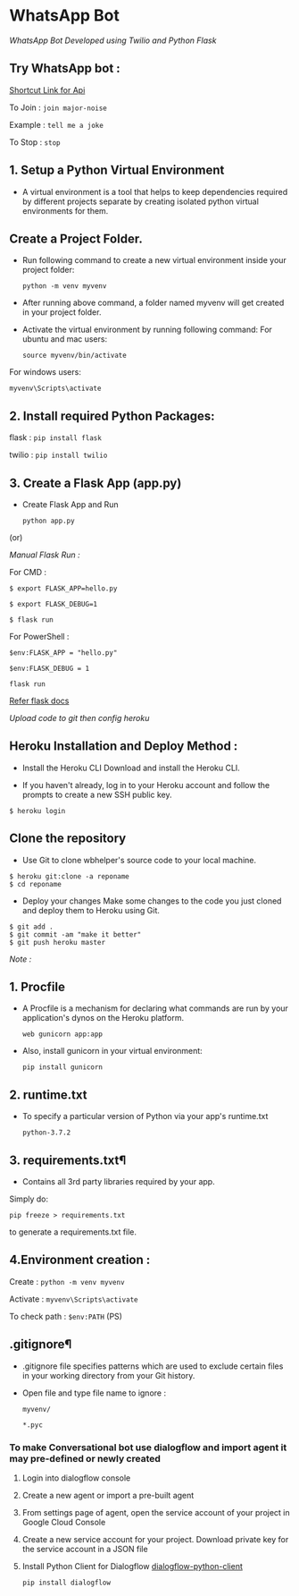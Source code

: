 # WhatsApp Bot 
<!-- <a href="https://ramkumarmrj.github.io/WAbot/"> Visit Site for more..  </a> -->
*WhatsApp Bot Developed using Twilio and Python Flask*

<div>

<h2>Try WhatsApp bot :</h2>
<a href="https://api.whatsapp.com/send?phone=+14155238886&text=join%20major-noise">Shortcut Link for Api
</a>

To Join :
```join major-noise```

Example : 
```tell me a joke```

To Stop : 
```stop```

</div>

<div>

## 1. Setup a Python Virtual Environment
 - A virtual environment is a tool that helps to keep dependencies required by different projects separate by creating isolated python virtual environments for them.

## Create a Project Folder.
 - Run following command to create a new virtual environment inside your project folder:

    ```python -m venv myvenv```
 
 - After running above command, a folder named myvenv will get created in your project folder.

 - Activate the virtual environment by running following command:
For ubuntu and mac users:

    ```source myvenv/bin/activate```

For windows users:

```myvenv\Scripts\activate```
## 2. Install required Python Packages:
flask : 
    ```pip install flask```

twilio : 
    ```pip install twilio```


## 3. Create a Flask App (app.py)
 - Create Flask App and Run 

    ```python app.py```

(or)

*Manual Flask Run :*

For CMD :

```$ export FLASK_APP=hello.py```

```$ export FLASK_DEBUG=1```

```$ flask run ```

For PowerShell :

```$env:FLASK_APP = "hello.py"```

```$env:FLASK_DEBUG = 1```

```flask run```

<a href="https://flask.palletsprojects.com/en/1.1.x/quickstart/">Refer flask docs</a>

</div>


*Upload code to git then config heroku*


<div>
<h2>Heroku Installation and Deploy Method :</h2>

- Install the Heroku CLI
Download and install the Heroku CLI.

 - If you haven't already, log in to your Heroku account and follow the prompts to create a new SSH public key.

```
$ heroku login
```
## Clone the repository 
 - Use Git to clone wbhelper's source code to your local machine.

```
$ heroku git:clone -a reponame
$ cd reponame
```

 - Deploy your changes
Make some changes to the code you just cloned and deploy them to Heroku using Git.

```
$ git add .
$ git commit -am "make it better"
$ git push heroku master
```

</div>


<div>

*Note :*

## 1. Procfile
 - A Procfile is a mechanism for declaring what commands are run by your application's dynos on the Heroku platform.

    ```web gunicorn app:app```

 - Also, install gunicorn in your virtual environment:

    ```pip install gunicorn```

## 2. runtime.txt
 - To specify a particular version of Python via your app's runtime.txt

    ```python-3.7.2```

## 3. requirements.txt¶
 - Contains all 3rd party libraries required by your app.

Simply do:

```pip freeze > requirements.txt```

to generate a requirements.txt file.


## 4.Environment creation :

Create : ```python -m venv myvenv```

Activate : ```myvenv\Scripts\activate```

To check path : 
```$env:PATH``` (PS)

## .gitignore¶

 - .gitignore file specifies patterns which are used to exclude certain files in your working directory from your Git history.

 - Open file and type file name to ignore :

    ```myvenv/```

    ```*.pyc```

<div>

<div>
<h3>To make Conversational bot use dialogflow and import agent it may pre-defined or newly created</h3>

1. Login into dialogflow console

2. Create a new agent or import a pre-built agent

3. From settings page of agent, open the service account of your project in Google Cloud Console

4. Create a new service account for your project. Download private key for the service account in a JSON file

5. Install Python Client for Dialogflow
<a href="https://github.com/googleapis/dialogflow-python-client-v2">dialogflow-python-client</a>

    ```pip install dialogflow```


</div>
